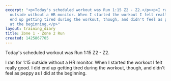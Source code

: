 ```yaml
---
excerpt: "<p>Today's scheduled workout was Run 1:15 Z2 - Z2.</p><p>I ran for 1:15
  outside without a HR monitor. When I started the workout I felt really good. I did
  end up getting tired during the workout, though, and didn't feel as peppy as I did
  at the beginning.</p>"
layout: training_diary
title: Zone 1 - Zone 2 Run
created: 1425867705
---
```

<p>Today's scheduled workout was Run 1:15 Z2 - Z2.</p><p>I ran for 1:15 outside without a HR monitor. When I started the workout I felt really good. I did end up getting tired during the workout, though, and didn't feel as peppy as I did at the beginning.</p>
